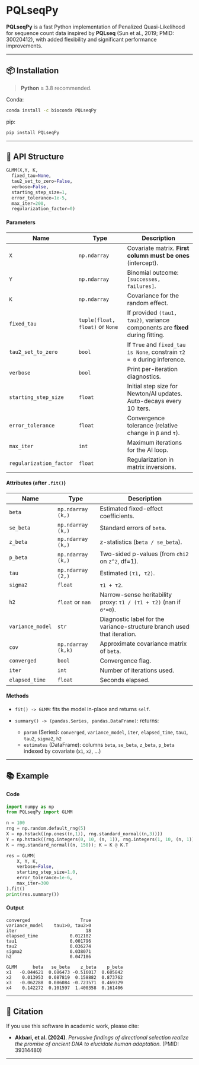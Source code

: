 # PQLseqPy

**PQLseqPy** is a fast Python implementation of Penalized Quasi-Likelihood for sequence count data inspired by **PQLseq** (Sun et al., 2019; PMID: 30020412), with added flexibility and significant performance improvements.

---

## 📦 Installation

> **Python** ≥ 3.8 recommended.

Conda:

```bash
conda install -c bioconda PQLseqPy
```

pip:

```bash
pip install PQLseqPy
```

---

## 🧾 API Structure 

```python
GLMM(X,Y, K, 
  fixed_tau=None,
  tau2_set_to_zero=False,
  verbose=False,
  starting_step_size=1,
  error_tolerance=1e-5,
  max_iter=200,
  regularization_factor=0)
```

#### Parameters
| Name                    | Type                            | Description                                                                                                                               |
| ----------------------- | ------------------------------- | ----------------------------------------------------------------------------------------------------------------------------------------- |
| `X`                     | `np.ndarray`                    | Covariate matrix. **First column must be ones** (intercept).                                                                              |
| `Y`                     | `np.ndarray`                    | Binomial outcome: `[successes, failures]`.                                                                                                |
| `K`                     | `np.ndarray`                    | Covariance for the random effect.                                                                                                   |
| `fixed_tau`             | `tuple(float, float)` or `None` | If provided `(tau1, tau2)`, variance components are **fixed** during fitting.                                                             |
| `tau2_set_to_zero`      | `bool`                          | If `True` and `fixed_tau is None`, constrain `τ2 = 0` during inference.                                                                   |
| `verbose`               | `bool`                          | Print per-iteration diagnostics.                                                                                                          |
| `starting_step_size`    | `float`                         | Initial step size for Newton/AI updates. Auto-decays every 10 iters.                                                                      |
| `error_tolerance`       | `float`                         | Convergence tolerance (relative change in `β` and `τ`).                                                                                   |
| `max_iter`              | `int`                           | Maximum iterations for the AI loop.                                                                                                       |
| `regularization_factor` | `float`                         | Regularization in matrix inversions. |

#### Attributes (after `.fit()`)

| Name             | Type               | Description                                                             |
| ---------------- | ------------------ | ----------------------------------------------------------------------- |
| `beta`           | `np.ndarray (k,)`  | Estimated fixed-effect coefficients.                                    |
| `se_beta`        | `np.ndarray (k,)`  | Standard errors of `beta`.                                              |
| `z_beta`         | `np.ndarray (k,)`  | z-statistics (`beta / se_beta`).                                        |
| `p_beta`         | `np.ndarray (k,)`  | Two-sided p-values (from `chi2` on `z^2`, df=1).                        |
| `tau`            | `np.ndarray (2,)`  | Estimated `(τ1, τ2)`.                                                   |
| `sigma2`         | `float`            | `τ1 + τ2`.                                                              |
| `h2`             | `float` or `nan`   | Narrow-sense heritability proxy: `τ1 / (τ1 + τ2)` (nan if `σ²=0`).      |
| `variance_model` | `str`              | Diagnostic label for the variance-structure branch used that iteration. |
| `cov`            | `np.ndarray (k,k)` | Approximate covariance matrix of `beta`.                                |
| `converged`      | `bool`             | Convergence flag.                                                       |
| `iter`           | `int`              | Number of iterations used.                                              |
| `elapsed_time`   | `float`            | Seconds elapsed.                                                        |

#### Methods

* `fit() -> GLMM`: fits the model in-place and returns `self`.
* `summary() -> (pandas.Series, pandas.DataFrame)`: returns:

  * `param` (Series): `converged`, `variance_model`, `iter`, `elapsed_time`, `tau1`, `tau2`, `sigma2`, `h2`
  * `estimates` (DataFrame): columns `beta`, `se_beta`, `z_beta`, `p_beta` indexed by covariate (`x1`, `x2`, …)

---

## 📚 Example

#### Code
```python
import numpy as np
from PQLseqPy import GLMM

n = 100
rng = np.random.default_rng(5)
X = np.hstack((np.ones((n,1)), rng.standard_normal((n,3))))
Y = np.hstack((rng.integers(0, 10, (n, 1)), rng.integers(1, 10, (n, 1))))
K = rng.standard_normal((n, 150)); K = K @ K.T

res = GLMM(
    X, Y, K,
    verbose=False,            
    starting_step_size=1.0,  
    error_tolerance=1e-6,     
    max_iter=300              
).fit()
print(res.summary())
```

#### Output
```terminal
converged                   True
variance_model    tau1>0, tau2>0
iter                          18
elapsed_time            0.012182
tau1                    0.001796
tau2                    0.036274
sigma2                  0.038071
h2                      0.047186

GLMM      beta   se_beta    z_beta    p_beta
x1   -0.044621  0.086473 -0.516017  0.605842
x2    0.013953  0.087819  0.158882  0.873762
x3   -0.062288  0.086084 -0.723571  0.469329
x4    0.142272  0.101597  1.400358  0.161406
```

---

## 📖 Citation

If you use this software in academic work, please cite:

* **Akbari, et al. (2024)**. *Pervasive findings of directional selection realize the promise of ancient DNA to elucidate human adaptation.* (PMID: 39314480)

---